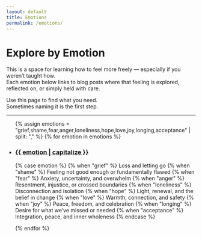 ```yaml
---
layout: default
title: Emotions
permalink: /emotions/
---
```


# Explore by Emotion

This is a space for learning how to feel more freely — especially if you weren’t taught how.  
Each emotion below links to blog posts where that feeling is explored, reflected on, or simply held with care.

Use this page to find what you need.  
Sometimes naming it is the first step.

---

<ul class="emotion-list">
  {% assign emotions = "grief,shame,fear,anger,loneliness,hope,love,joy,longing,acceptance" | split: "," %}
  {% for emotion in emotions %}
    <li>
      <h3><a href="/emotion/{{ emotion }}">{{ emotion | capitalize }}</a></h3>
      <p>
        {% case emotion %}
          {% when "grief" %} Loss and letting go
          {% when "shame" %} Feeling not good enough or fundamentally flawed
          {% when "fear" %} Anxiety, uncertainty, and overwhelm
          {% when "anger" %} Resentment, injustice, or crossed boundaries
          {% when "loneliness" %} Disconnection and isolation
          {% when "hope" %} Light, renewal, and the belief in change
          {% when "love" %} Warmth, connection, and safety
          {% when "joy" %} Peace, freedom, and celebration
          {% when "longing" %} Desire for what we’ve missed or needed
          {% when "acceptance" %} Integration, peace, and inner wholeness
        {% endcase %}
      </p>
    </li>
  {% endfor %}
</ul>
